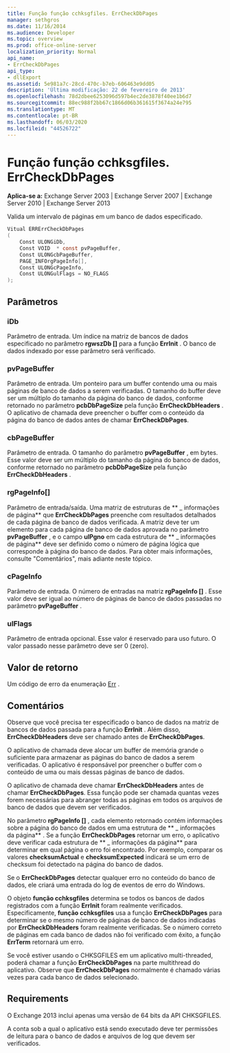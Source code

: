 ```yaml
---
title: Função função cchksgfiles. ErrCheckDbPages
manager: sethgros
ms.date: 11/16/2014
ms.audience: Developer
ms.topic: overview
ms.prod: office-online-server
localization_priority: Normal
api_name:
- ErrCheckDbPages
api_type:
- dllExport
ms.assetid: 5e981a7c-28cd-470c-b7eb-606463e9dd05
description: 'Última modificação: 22 de fevereiro de 2013'
ms.openlocfilehash: 78d2dbee6253096d597b4ec2de3878f40ee1b6d7
ms.sourcegitcommit: 88ec988f2bb67c1866d06b361615f3674a24e795
ms.translationtype: MT
ms.contentlocale: pt-BR
ms.lasthandoff: 06/03/2020
ms.locfileid: "44526722"
---
```

# <a name="cchksgfileserrcheckdbpages-function"></a>Função função cchksgfiles. ErrCheckDbPages

**Aplica-se a:** Exchange Server 2003 | Exchange Server 2007 | Exchange Server 2010 | Exchange Server 2013
  
Valida um intervalo de páginas em um banco de dados especificado. 
  
```cs
Vitual ERRErrCheckDbPages  
(
    Const ULONGiDb,
    Const VOID  * const pvPageBuffer,
    Const ULONGcbPageBuffer,
    PAGE_INFOrgPageInfo[],
    Const ULONGcPageInfo,
    Const ULONGulFlags = NO_FLAGS
);

```

## <a name="parameters"></a>Parâmetros

### <a name="idb"></a>iDb
  
Parâmetro de entrada. Um índice na matriz de bancos de dados especificado no parâmetro **rgwszDb []** para a função **ErrInit** . O banco de dados indexado por esse parâmetro será verificado. 
    
### <a name="pvpagebuffer"></a>pvPageBuffer 
  
Parâmetro de entrada. Um ponteiro para um buffer contendo uma ou mais páginas de banco de dados a serem verificadas. O tamanho do buffer deve ser um múltiplo do tamanho da página do banco de dados, conforme retornado no parâmetro **pcbDbPageSize** pela função **ErrCheckDbHeaders** . O aplicativo de chamada deve preencher o buffer com o conteúdo da página do banco de dados antes de chamar **ErrCheckDbPages**.
    
### <a name="cbpagebuffer"></a>cbPageBuffer
  
Parâmetro de entrada. O tamanho do parâmetro **pvPageBuffer** , em bytes. Esse valor deve ser um múltiplo do tamanho da página do banco de dados, conforme retornado no parâmetro **pcbDbPageSize** pela função **ErrCheckDbHeaders** . 
    
### <a name="rgpageinfo"></a>rgPageInfo[] 
  
Parâmetro de entrada/saída. Uma matriz de estruturas de ** \_ informações de página** que **ErrCheckDbPages** preenche com resultados detalhados de cada página de banco de dados verificada. A matriz deve ter um elemento para cada página de banco de dados aprovada no parâmetro **pvPageBuffer** , e o campo **ulPgno** em cada estrutura de ** \_ informações de página** deve ser definido como o número de página lógica que corresponde à página do banco de dados. Para obter mais informações, consulte "Comentários", mais adiante neste tópico. 
    
### <a name="cpageinfo"></a>cPageInfo
  
Parâmetro de entrada. O número de entradas na matriz **rgPageInfo []** . Esse valor deve ser igual ao número de páginas de banco de dados passadas no parâmetro **pvPageBuffer** . 
    
### <a name="ulflags"></a>ulFlags 
  
Parâmetro de entrada opcional. Esse valor é reservado para uso futuro. O valor passado nesse parâmetro deve ser 0 (zero).
    
## <a name="return-value"></a>Valor de retorno

Um código de erro da enumeração [Err](cchksgfiles-err-enumeration.md) . 
  
## <a name="remarks"></a>Comentários

Observe que você precisa ter especificado o banco de dados na matriz de bancos de dados passada para a função **ErrInit** . Além disso, **ErrCheckDbHeaders** deve ser chamado antes de **ErrCheckDbPages**.
  
O aplicativo de chamada deve alocar um buffer de memória grande o suficiente para armazenar as páginas do banco de dados a serem verificadas. O aplicativo é responsável por preencher o buffer com o conteúdo de uma ou mais dessas páginas de banco de dados. 
  
O aplicativo de chamada deve chamar **ErrCheckDbHeaders** antes de chamar **ErrCheckDbPages**. Essa função pode ser chamada quantas vezes forem necessárias para abranger todas as páginas em todos os arquivos de banco de dados que devem ser verificados.
  
No parâmetro **rgPageInfo []** , cada elemento retornado contém informações sobre a página do banco de dados em uma estrutura de ** \_ informações da página** . Se a função **ErrCheckDbPages** retornar um erro, o aplicativo deve verificar cada estrutura de ** \_ informações da página** para determinar em qual página o erro foi encontrado. Por exemplo, comparar os valores **checksumActual** e **checksumExpected** indicará se um erro de checksum foi detectado na página do banco de dados. 
  
Se o **ErrCheckDbPages** detectar qualquer erro no conteúdo do banco de dados, ele criará uma entrada do log de eventos de erro do Windows. 
  
O objeto **função cchksgfiles** determina se todos os bancos de dados registrados com a função **ErrInit** foram realmente verificados. Especificamente, **função cchksgfiles** usa a função **ErrCheckDbPages** para determinar se o mesmo número de páginas de banco de dados indicadas por **ErrCheckDbHeaders** foram realmente verificadas. Se o número correto de páginas em cada banco de dados não foi verificado com êxito, a função **ErrTerm** retornará um erro. 
  
Se você estiver usando o CHKSGFILES em um aplicativo multi-threaded, poderá chamar a função **ErrCheckDbPages** na parte multithread do aplicativo. Observe que **ErrCheckDbPages** normalmente é chamado várias vezes para cada banco de dados selecionado. 
  
## <a name="requirements"></a>Requirements

O Exchange 2013 inclui apenas uma versão de 64 bits da API CHKSGFILES.
  
A conta sob a qual o aplicativo está sendo executado deve ter permissões de leitura para o banco de dados e arquivos de log que devem ser verificados.
  

